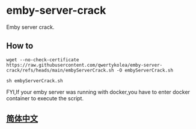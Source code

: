 # emby-server-crack
Emby server crack.

## How to
```shell
wget --no-check-certificate https://raw.githubusercontent.com/qwertykolea/emby-server-crack/refs/heads/main/embyServerCrack.sh -O embyServerCrack.sh

sh embyServerCrack.sh
```
FYI,If your emby server was running with docker,you have to enter docker container to execute the script.

## [简体中文](https://github.com/qcgzxw/emby-server-crack/blob/main/说明.md)
